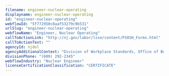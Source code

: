 ```yaml
---
filename: engineer-nuclear-operating
displayname: engineer-nuclear-operating
id: "engineer-nuclear-operating"
webflowId: "5f772950c8aaf53279c9b531"
urlSlug: "engineer-nuclear-operating"
webflowName: "Engineer, Nuclear Operating"
callToActionLink: "http://nj.gov/labor/lsse/content/PSOSH_Forms.html"
callToActionText: ""
agencyId: njdol
agencyAdditionalContext: "Division of Workplace Standards, Office of Boiler Operating Pressure Vessel Compliance"
divisionPhone: "(609) 292-2345"
webflowIndustry: "Nuclear Engineer"
licenseCertificationClassification: "CERTIFICATE"
---
```

